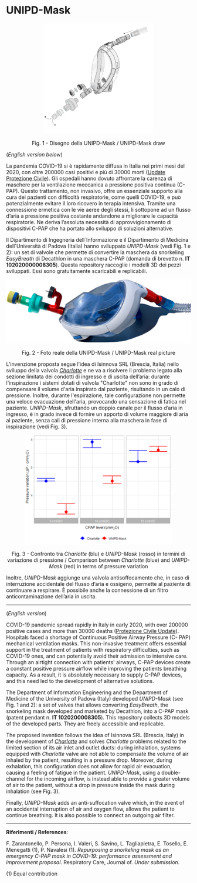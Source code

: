 # UNIPD-Mask

<p align="center">
  <img src="/imgs/UNIPD-Mask.png" width="300">
</p>
<p align="center">
  Fig. 1 - Disegno della UNIPD-Mask / UNIPD-Mask draw
</p>



(*English version below*)

La pandemia COVID-19 si è rapidamente diffusa in Italia nei primi mesi del 2020, con oltre 200000 casi
positivi e più di 30000 morti ([Update Protezione Civile](http://www.protezionecivile.gov.it/attivita-rischi/rischio-sanitario/emergenze/coronavirus)). Gli ospedali hanno dovuto affrontare la carenza di maschere per la
ventilazione meccanica a pressione positiva continua (C-PAP). Questo trattamento, non invasivo, offre un
essenziale supporto alla cura dei pazienti con difficoltà respiratorie, come quelli COVID-19, e può
potenzialmente evitare il loro ricovero in terapia intensiva. Tramite una connessione ermetica con le vie
aeree degli stessi, li sottopone ad un flusso d’aria a pressione positiva costante andandone a migliorare le
capacità respiratorie. Ne deriva l’assoluta necessità di approvvigionamento di dispositivi C-PAP che ha
portato allo sviluppo di soluzioni alternative.

Il Dipartimento di Ingegneria dell´Informazione e il Dipartimento di Medicina dell´Università di Padova (Italia) hanno sviluppato *UNIPD-Mask* (vedi Fig. 1 e 2): un set di valvole che permette di
convertire la maschera da snorkeling *EasyBreath* di Decathlon in una maschera C-PAP (domanda di
brevetto n. **IT 102020000008305**). Questa repository raccoglie i modelli 3D dei pezzi sviluppati. Essi sono
gratuitamente scaricabili e replicabili.

<p align="center">
  <img src="/imgs/maschera_scontorno.jpg" width="700">
</p>
<p align="center">
  Fig. 2 - Foto reale della UNIPD-Mask / UNIPD-Mask real picture
</p>

L’invenzione proposta segue l’idea di Isinnova SRL (Brescia, Italia) nello sviluppo della valvola [*Charlotte*](https://www.isinnova.it/easy-covid19/) e ne va a risolvere il problema legato alla sezione limitata dei
condotti di ingresso e di uscita dell’aria: durante l'inspirazione i sistemi dotati di valvola "Charlotte" non
sono in grado di compensare il volume d'aria inspirato dal paziente, risultando in un calo di pressione.
Inoltre, durante l'espirazione, tale configurazione non permette una veloce evacuazione dell'aria,
provocando una sensazione di fatica nel paziente. *UNIPD-Mask*, sfruttando un doppio canale per il flusso
d’aria in ingresso, è in grado invece di fornire un apporto di volume maggiore di aria al paziente, senza cali
di pressione interna alla maschera in fase di inspirazione (vedi Fig. 3).

<p align="center">
  <img src="/imgs/comparison.png" width="400">
</p>
<p align="center">
  Fig. 3 - Confronto tra <i> Charlotte </i> (blu) e <i> UNIPD-Mask </i> (rosso) in termini di variazione di pressione / Comparison between
<i> Charlotte </i> (blue) and <i> UNIPD-Mask </i> (red) in terms of pressure variation
</p>

Inoltre, *UNIPD-Mask* aggiunge una valvola antisoffocamento che, in caso di interruzione accidentale del
flusso d’aria e ossigeno, permette al paziente di continuare a respirare. È possibile anche la connessione
di un filtro anticontaminazione dell’aria in uscita.

---
(*English version*)

COVID-19 pandemic spread rapidly in Italy in early 2020, with over 200000 positive cases and more than
30000 deaths ([Protezione Civile Update](http://www.protezionecivile.gov.it/attivita-rischi/rischio-sanitario/emergenze/coronavirus)). Hospitals faced a shortage of Continuous Positive Airway Pressure (C-
PAP) mechanical ventilation masks. This non-invasive treatment offers essential support in the treatment
of patients with respiratory difficulties, such as COVID-19 ones, and can potentially avoid their admission
to intensive care. Through an airtight connection with patients' airways, C-PAP devices create a constant
positive pressure airflow while improving the patients breathing capacity. As a result, it is absolutely necessary to supply C-PAP devices, and this need led to the development of alternative solutions.

The Department of Information Engineering and the Department of Medicine of the University of Padova (Italy) developed *UNIPD-Mask* (see Fig. 1 and 2): a set of valves that allows converting *EasyBreath*, the snorkeling mask developed and marketed by Decathlon, into a C-PAP mask (patent pendant n. **IT 1020200008305**). This repository collects 3D models of the developed parts. They are freely accessible and replicable. 

The proposed invention follows the idea of Isinnova SRL (Brescia, Italy) in the development of [*Charlotte*](https://www.isinnova.it/easy-covid19/) and solves *Charlotte* problems related to the limited section of its
air inlet and outlet ducts: during inhalation, systems equipped with *Charlotte* valve are not able to
compensate the volume of air inhaled by the patient, resulting in a pressure drop. Moreover, during
exhalation, this configuration does not allow for rapid air evacuation, causing a feeling of fatigue in the
patient. *UNIPD-Mask*, using a double-channel for the incoming airflow, is instead able to provide a
greater volume of air to the patient, without a drop in pressure inside the mask during inhalation (see
Fig. 3).

Finally, *UNIPD-Mask* adds an anti-suffocation valve which, in the event of an accidental interruption of
air and oxygen flow, allows the patient to continue breathing. It is also possible to connect an outgoing air
filter.

---

**Riferimenti / References**:

F. Zarantonello, P. Persona, I. Valeri, S. Savino, L. Tagliapietra, E. Tosello, E. Menegatti (1), P. Navalesi (1). *Repurposing a snorkeling mask as an emergency C-PAP mask in COVID-19: performance assessment and improvement proposal*. Respiratory Care, Journal of. *Under submission*.

(1) Equal contribution


